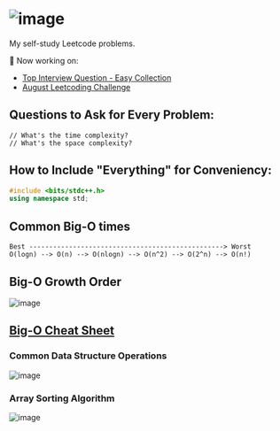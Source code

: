 # ![image](https://user-images.githubusercontent.com/56989578/121824527-acec6680-cc61-11eb-8580-2406ba8300d6.png)
My self-study Leetcode problems.

📌 Now working on:
* [Top Interview Question - Easy Collection](https://leetcode.com/explore/interview/card/top-interview-questions-easy/)
* [August Leetcoding Challenge](https://leetcode.com/explore/featured/card/august-leetcoding-challenge-2021/)

## Questions to Ask for Every Problem:
```
// What's the time complexity?
// What's the space complexity?
```

## How to Include "Everything" for Conveniency:
```C++ 
#include <bits/stdc++.h>
using namespace std;
```
## Common Big-O times
```
Best -------------------------------------------------> Worst
O(logn) --> O(n) --> O(nlogn) --> O(n^2) --> O(2^n) --> O(n!)
```

## Big-O Growth Order
![image](https://user-images.githubusercontent.com/56989578/121824364-97c30800-cc60-11eb-95f0-64a58051cfdb.png)

## [Big-O Cheat Sheet](https://www.bigocheatsheet.com/)
### Common Data Structure Operations
![image](https://user-images.githubusercontent.com/56989578/121824460-29cb1080-cc61-11eb-8ba5-dd587fdbf4d7.png)

### Array Sorting Algorithm
![image](https://user-images.githubusercontent.com/56989578/121824474-3bacb380-cc61-11eb-8b84-a95cd1835e3e.png)

